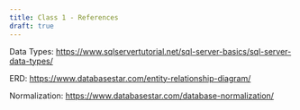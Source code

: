 ```yaml
---
title: Class 1 - References
draft: true
---
```


Data Types: https://www.sqlservertutorial.net/sql-server-basics/sql-server-data-types/

ERD: https://www.databasestar.com/entity-relationship-diagram/

Normalization: https://www.databasestar.com/database-normalization/

